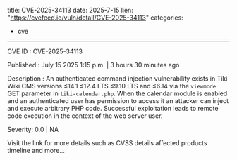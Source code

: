  
title: CVE-2025-34113
date: 2025-7-15
lien: "https://cvefeed.io/vuln/detail/CVE-2025-34113"
categories:
  - cve
---

CVE ID : CVE-2025-34113

Published :  July 15
2025
1:15 p.m. | 3 hours
30 minutes ago

Description : An authenticated command injection vulnerability exists in Tiki Wiki CMS versions ≤14.1
≤12.4 LTS
≤9.10 LTS
and ≤6.14 via the `viewmode` GET parameter in `tiki-calendar.php`. When the calendar module is enabled and an authenticated user has permission to access it
an attacker can inject and execute arbitrary PHP code. Successful exploitation leads to remote code execution in the context of the web server user.

Severity: 0.0 | NA

Visit the link for more details
such as CVSS details
affected products
timeline
and more...
